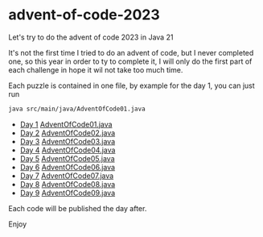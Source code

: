 # advent-of-code-2023
Let's try to do the advent of code 2023 in Java 21

It's not the first time I tried to do an advent of code, but I never completed one, so this year in order to ty to complete it,
I will only do the first part of each challenge in hope it wil not take too much time.

Each puzzle is contained in one file, by example for the day 1, you can just run
```bash
java src/main/java/AdventOfCode01.java
```

- [Day 1](https://adventofcode.com/2023/day/1) [AdventOfCode01.java](src/main/java/AdventOfCode01.java)
- [Day 2](https://adventofcode.com/2023/day/2) [AdventOfCode02.java](src/main/java/AdventOfCode02.java)
- [Day 3](https://adventofcode.com/2023/day/3) [AdventOfCode03.java](src/main/java/AdventOfCode03.java)
- [Day 4](https://adventofcode.com/2023/day/4) [AdventOfCode04.java](src/main/java/AdventOfCode04.java)
- [Day 5](https://adventofcode.com/2023/day/5) [AdventOfCode05.java](src/main/java/AdventOfCode05.java)
- [Day 6](https://adventofcode.com/2023/day/6) [AdventOfCode06.java](src/main/java/AdventOfCode06.java)
- [Day 7](https://adventofcode.com/2023/day/7) [AdventOfCode07.java](src/main/java/AdventOfCode07.java)
- [Day 8](https://adventofcode.com/2023/day/8) [AdventOfCode08.java](src/main/java/AdventOfCode08.java)
- [Day 9](https://adventofcode.com/2023/day/9) [AdventOfCode09.java](src/main/java/AdventOfCode09.java)

Each code will be published the day after.

Enjoy

